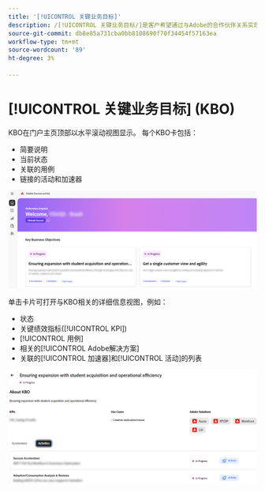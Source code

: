 ```yaml
---
title: '[!UICONTROL 关键业务目标]'
description: /[!UICONTROL 关键业务目标/]是客户希望通过与Adobe的合作伙伴关系实现的高层次目标。
source-git-commit: db8e85a731cba0bb8108690f70f34454f57163ea
workflow-type: tm+mt
source-wordcount: '89'
ht-degree: 3%

---
```



# [!UICONTROL 关键业务目标] (KBO)

KBO在门户主页顶部以水平滚动视图显示。 每个KBO卡包括：

* 简要说明
* 当前状态
* 关联的用例
* 链接的活动和加速器

![kbo-home-page](/help/adobe-success-portal/assets/kbo-home-page.png)

单击卡片可打开与KBO相关的详细信息视图，例如：

* 状态
* 关键绩效指标([!UICONTROL KPI])
* [!UICONTROL 用例]
* 相关的[!UICONTROL Adobe解决方案]
* 关联的[!UICONTROL 加速器]和[!UICONTROL 活动]的列表

![about-kbo-example](/help/adobe-success-portal/assets/about-kbo-example.png)

